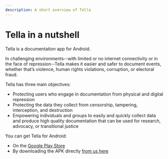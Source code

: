 ```yaml
---
description: A short overview of Tella
---
```


# Tella in a nutshell

Tella is a documentation app for Android.&#x20;

In challenging environments--with limited or no internet connectivity or in the face of repression--Tella makes it easier and safer to document events, whether that’s violence, human rights violations, corruption, or electoral fraud.

Tella has three main objectives:

* Protecting users who engage in documentation from physical and digital repression
* Protecting the data they collect from censorship, tampering, interception, and destruction
* Empowering individuals and groups to easily and quickly collect data and produce high quality documentation that can be used for research, advocacy, or transitional justice

You can get Tella for Android:

* On the [Google Play Store](https://play.google.com/store/apps/details?id=org.hzontal.tella)
* By downloading the APK directly [from us here](https://web.tresorit.com/l/JgMjK#FV9IoIZdDxwAUPqtupJzsQ)

